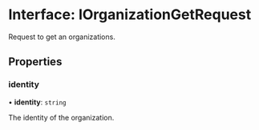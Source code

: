 # Interface: IOrganizationGetRequest

Request to get an organizations.

## Properties

### identity

• **identity**: `string`

The identity of the organization.
